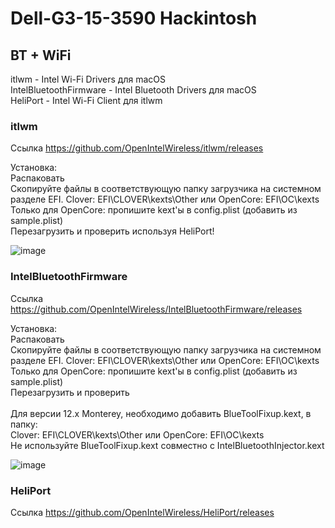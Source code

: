 # Dell-G3-15-3590 Hackintosh

## BT + WiFi
itlwm - Intel Wi-Fi Drivers для macOS<br />
IntelBluetoothFirmware - Intel Bluetooth Drivers для macOS<br />
HeliPort - Intel Wi-Fi Client для itlwm<br />

### itlwm
Cсылка https://github.com/OpenIntelWireless/itlwm/releases<br />

Установка:<br />
Распаковать<br />
Скопируйте файлы в соответствующую папку загрузчика на системном разделе EFI. Clover: EFI\CLOVER\kexts\Other или OpenCore: EFI\OC\kexts<br />
Только для OpenCore: пропишите kext'ы в config.plist (добавить из sample.plist)<br />
Перезагрузить и проверить используя HeliPort!

![image](https://user-images.githubusercontent.com/92333709/192636427-ade73731-6e40-4cf6-ae69-1840a9fcc5b6.png)


### IntelBluetoothFirmware
Cсылка https://github.com/OpenIntelWireless/IntelBluetoothFirmware/releases<br />

Установка:<br />
Распаковать<br />
Скопируйте файлы в соответствующую папку загрузчика на системном разделе EFI. Clover: EFI\CLOVER\kexts\Other или OpenCore: EFI\OC\kexts<br />
Только для OpenCore: пропишите kext'ы в config.plist (добавить из sample.plist)<br />
Перезагрузить и проверить<br /><br />
Для версии 12.x Monterey, необходимо добавить BlueToolFixup.kext, в папку:<br />
Clover: EFI\CLOVER\kexts\Other или OpenCore: EFI\OC\kexts<br />
Не используйте BlueToolFixup.kext совместно с IntelBluetoothInjector.kext<br />

![image](https://user-images.githubusercontent.com/92333709/192636580-ee08881b-633d-4c2e-9698-9d28ee5ce7b1.png)

### HeliPort
Cсылка https://github.com/OpenIntelWireless/HeliPort/releases
